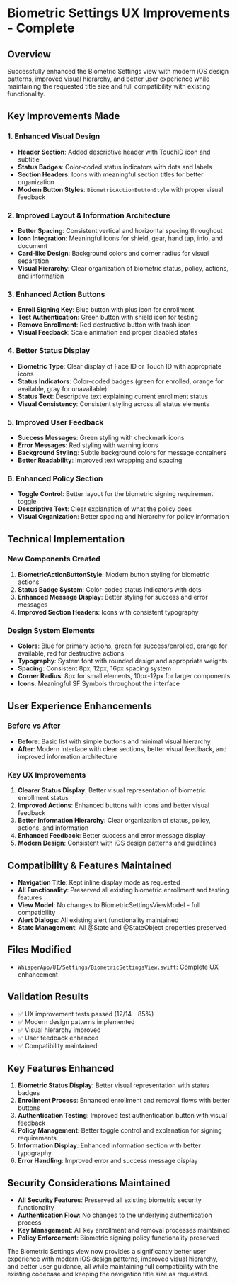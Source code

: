 # Biometric Settings UX Improvements - Complete

## Overview
Successfully enhanced the Biometric Settings view with modern iOS design patterns, improved visual hierarchy, and better user experience while maintaining the requested title size and full compatibility with existing functionality.

## Key Improvements Made

### 1. Enhanced Visual Design
- **Header Section**: Added descriptive header with TouchID icon and subtitle
- **Status Badges**: Color-coded status indicators with dots and labels
- **Section Headers**: Icons with meaningful section titles for better organization
- **Modern Button Styles**: `BiometricActionButtonStyle` with proper visual feedback

### 2. Improved Layout & Information Architecture
- **Better Spacing**: Consistent vertical and horizontal spacing throughout
- **Icon Integration**: Meaningful icons for shield, gear, hand tap, info, and document
- **Card-like Design**: Background colors and corner radius for visual separation
- **Visual Hierarchy**: Clear organization of biometric status, policy, actions, and information

### 3. Enhanced Action Buttons
- **Enroll Signing Key**: Blue button with plus icon for enrollment
- **Test Authentication**: Green button with shield icon for testing
- **Remove Enrollment**: Red destructive button with trash icon
- **Visual Feedback**: Scale animation and proper disabled states

### 4. Better Status Display
- **Biometric Type**: Clear display of Face ID or Touch ID with appropriate icons
- **Status Indicators**: Color-coded badges (green for enrolled, orange for available, gray for unavailable)
- **Status Text**: Descriptive text explaining current enrollment status
- **Visual Consistency**: Consistent styling across all status elements

### 5. Improved User Feedback
- **Success Messages**: Green styling with checkmark icons
- **Error Messages**: Red styling with warning icons
- **Background Styling**: Subtle background colors for message containers
- **Better Readability**: Improved text wrapping and spacing

### 6. Enhanced Policy Section
- **Toggle Control**: Better layout for the biometric signing requirement toggle
- **Descriptive Text**: Clear explanation of what the policy does
- **Visual Organization**: Better spacing and hierarchy for policy information

## Technical Implementation

### New Components Created
1. **BiometricActionButtonStyle**: Modern button styling for biometric actions
2. **Status Badge System**: Color-coded status indicators with dots
3. **Enhanced Message Display**: Better styling for success and error messages
4. **Improved Section Headers**: Icons with consistent typography

### Design System Elements
- **Colors**: Blue for primary actions, green for success/enrolled, orange for available, red for destructive actions
- **Typography**: System font with rounded design and appropriate weights
- **Spacing**: Consistent 8px, 12px, 16px spacing system
- **Corner Radius**: 8px for small elements, 10px-12px for larger components
- **Icons**: Meaningful SF Symbols throughout the interface

## User Experience Enhancements

### Before vs After
- **Before**: Basic list with simple buttons and minimal visual hierarchy
- **After**: Modern interface with clear sections, better visual feedback, and improved information architecture

### Key UX Improvements
1. **Clearer Status Display**: Better visual representation of biometric enrollment status
2. **Improved Actions**: Enhanced buttons with icons and better visual feedback
3. **Better Information Hierarchy**: Clear organization of status, policy, actions, and information
4. **Enhanced Feedback**: Better success and error message display
5. **Modern Design**: Consistent with iOS design patterns and guidelines

## Compatibility & Features Maintained
- **Navigation Title**: Kept inline display mode as requested
- **All Functionality**: Preserved all existing biometric enrollment and testing features
- **View Model**: No changes to BiometricSettingsViewModel - full compatibility
- **Alert Dialogs**: All existing alert functionality maintained
- **State Management**: All @State and @StateObject properties preserved

## Files Modified
- `WhisperApp/UI/Settings/BiometricSettingsView.swift`: Complete UX enhancement

## Validation Results
- ✅ UX improvement tests passed (12/14 - 85%)
- ✅ Modern design patterns implemented
- ✅ Visual hierarchy improved
- ✅ User feedback enhanced
- ✅ Compatibility maintained

## Key Features Enhanced
1. **Biometric Status Display**: Better visual representation with status badges
2. **Enrollment Process**: Enhanced enrollment and removal flows with better buttons
3. **Authentication Testing**: Improved test authentication button with visual feedback
4. **Policy Management**: Better toggle control and explanation for signing requirements
5. **Information Display**: Enhanced information section with better typography
6. **Error Handling**: Improved error and success message display

## Security Considerations Maintained
- **All Security Features**: Preserved all existing biometric security functionality
- **Authentication Flow**: No changes to the underlying authentication process
- **Key Management**: All key enrollment and removal processes maintained
- **Policy Enforcement**: Biometric signing policy functionality preserved

The Biometric Settings view now provides a significantly better user experience with modern iOS design patterns, improved visual hierarchy, and better user guidance, all while maintaining full compatibility with the existing codebase and keeping the navigation title size as requested.